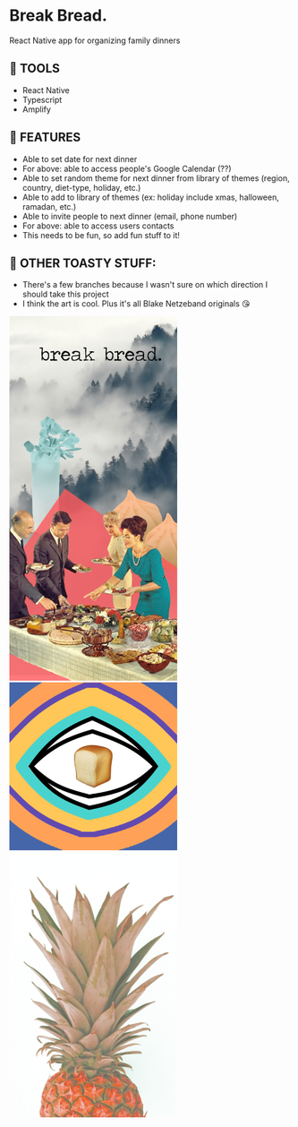# Break Bread.

React Native app for organizing family dinners

## 🍞 TOOLS

- React Native
- Typescript
- Amplify

## 🍞 FEATURES

- Able to set date for next dinner
- For above: able to access people's Google Calendar (??)
- Able to set random theme for next dinner from library of themes (region, country, diet-type, holiday, etc.)
- Able to add to library of themes (ex: holiday include xmas, halloween, ramadan, etc.)
- Able to invite people to next dinner (email, phone number)
- For above: able to access users contacts
- This needs to be fun, so add fun stuff to it!

## 🍞 OTHER TOASTY STUFF:

- There's a few branches because I wasn't sure on which direction I should take this project
- I think the art is cool. Plus it's all Blake Netzeband originals 😘

<img src="https://raw.githubusercontent.com/blakeface/break-bread/master/assets/images/splash.png" alt="splash page" width="300" />
<img src="https://raw.githubusercontent.com/blakeface/break-bread/master/assets/images/icon.png" alt="icon" width="300" />
<img src="https://raw.githubusercontent.com/blakeface/break-bread/master/assets/images/blue-pineapple.png" alt="blue pineapple" width="300" />

